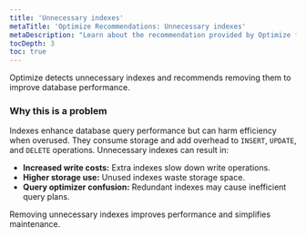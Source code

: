 ```yaml
---
title: 'Unnecessary indexes'
metaTitle: 'Optimize Recommendations: Unnecessary indexes'
metaDescription: "Learn about the recommendation provided by Optimize for using Unnecessary indexes"
tocDepth: 3
toc: true
---
```


Optimize detects unnecessary indexes and recommends removing them to improve database performance.

### Why this is a problem

Indexes enhance database query performance but can harm efficiency when overused. They consume storage and add overhead to `INSERT`, `UPDATE`, and `DELETE` operations. Unnecessary indexes can result in:

- **Increased write costs:** Extra indexes slow down write operations.
- **Higher storage use:** Unused indexes waste storage space.
- **Query optimizer confusion:** Redundant indexes may cause inefficient query plans.

Removing unnecessary indexes improves performance and simplifies maintenance.